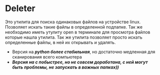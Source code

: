# Deleter
Это утилита для поиска одинаковых файлов на устройстве linux. Позволяет искать такие файлы в определенной подпапке. Так же необходимо иметь утулиту open в терминале для просмотра файлов которые нашла утилита.
Так же утилита позволяет просто искать определенные файлы, в ней их открывать и удалять.

- Версия на ***python более стабильная***, но достаточно медленная для сканирования всего компьютера
- ***Версия на c побыстрее, но не совсем доработана, с ней могут быть проблемы, не запускать в важных папках))***
